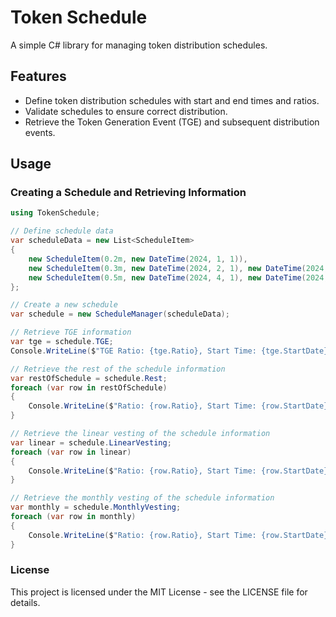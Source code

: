 # Token Schedule

A simple C# library for managing token distribution schedules.

## Features

- Define token distribution schedules with start and end times and ratios.
- Validate schedules to ensure correct distribution.
- Retrieve the Token Generation Event (TGE) and subsequent distribution events.

## Usage

### Creating a Schedule and Retrieving Information

```csharp
using TokenSchedule;

// Define schedule data
var scheduleData = new List<ScheduleItem>
{
    new ScheduleItem(0.2m, new DateTime(2024, 1, 1)),
    new ScheduleItem(0.3m, new DateTime(2024, 2, 1), new DateTime(2024, 3, 1)),
    new ScheduleItem(0.5m, new DateTime(2024, 4, 1), new DateTime(2024, 5, 1))
};

// Create a new schedule
var schedule = new ScheduleManager(scheduleData);

// Retrieve TGE information
var tge = schedule.TGE;
Console.WriteLine($"TGE Ratio: {tge.Ratio}, Start Time: {tge.StartDate}");

// Retrieve the rest of the schedule information
var restOfSchedule = schedule.Rest;
foreach (var row in restOfSchedule)
{
    Console.WriteLine($"Ratio: {row.Ratio}, Start Time: {row.StartDate}, End Time: {row.FinishDate}");
}

// Retrieve the linear vesting of the schedule information
var linear = schedule.LinearVesting;
foreach (var row in linear)
{
    Console.WriteLine($"Ratio: {row.Ratio}, Start Time: {row.StartDate}, End Time: {row.FinishDate}");
}

// Retrieve the monthly vesting of the schedule information
var monthly = schedule.MonthlyVesting;
foreach (var row in monthly)
{
    Console.WriteLine($"Ratio: {row.Ratio}, Start Time: {row.StartDate}, End Time: {row.FinishDate}");
}
```

### License
This project is licensed under the MIT License - see the LICENSE file for details.
